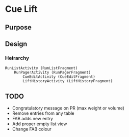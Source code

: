 # Cue Lift

## Purpose

## Design

### Heirarchy

```
RunListActivity (RunListFragment)
	RunPagerActivity (RunPagerFragment) 
		CueEditActivity (CueEditFragment)
		LiftHistoryActivity (LiftHistoryFragment)
```
## TODO

- Congratulatory message on PR (max weight or volume)
- Remove entries from any table
- FAB adds new entry
- Add proper empty list view
- Change FAB colour
